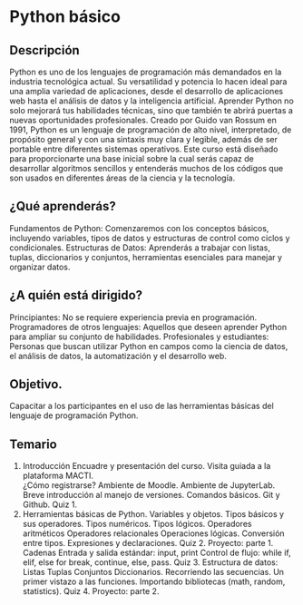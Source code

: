 # Python básico

## Descripción
Python es uno de los lenguajes de programación más demandados en la industria tecnológica actual. Su versatilidad y potencia lo hacen ideal para una amplia variedad de aplicaciones, desde el desarrollo de aplicaciones web hasta el análisis de datos y la inteligencia artificial. Aprender Python no solo mejorará tus habilidades técnicas, sino que también te abrirá puertas a nuevas oportunidades profesionales. Creado por Guido van Rossum en 1991, Python es un lenguaje de programación de alto nivel, interpretado, de propósito general y con una sintaxis muy clara y legible, además de ser portable entre diferentes sistemas operativos.
Este curso está diseñado para proporcionarte una base inicial sobre la cual serás capaz de desarrollar algoritmos sencillos y entenderás muchos de los códigos que son usados en diferentes áreas de la ciencia y la tecnología.

## ¿Qué aprenderás?
Fundamentos de Python: Comenzaremos con los conceptos básicos, incluyendo variables, tipos de datos y estructuras de control como ciclos y condicionales.
Estructuras de Datos: Aprenderás a trabajar con listas, tuplas, diccionarios y conjuntos, herramientas esenciales para manejar y organizar datos.

## ¿A quién está dirigido?
Principiantes: No se requiere experiencia previa en programación.
Programadores de otros lenguajes: Aquellos que deseen aprender Python para ampliar su conjunto de habilidades.
Profesionales y estudiantes: Personas que buscan utilizar Python en campos como la ciencia de datos, el análisis de datos, la automatización y el desarrollo web.

## Objetivo.
Capacitar a los participantes en el uso de las herramientas básicas del lenguaje de programación Python.


## Temario

1. Introducción
Encuadre y presentación del curso.
Visita guiada a la plataforma MACTI.   
¿Cómo registrarse?
Ambiente de Moodle.
Ambiente de JupyterLab.
Breve introducción al manejo de versiones.
Comandos básicos.
Git y Github.
Quiz  1.
2. Herramientas básicas de Python. 
Variables y objetos.
Tipos básicos y sus operadores.
Tipos numéricos.
Tipos lógicos.
Operadores aritméticos
Operadores relacionales
Operaciones lógicas.
Conversión entre tipos.
Expresiones y declaraciones.
Quiz 2.
Proyecto: parte 1.
Cadenas
Entrada y salida estándar: input,  print
Control de flujo: 
while
if, elif, else
for
break, continue, else, pass.
	Quiz 3.
Estructura de datos: 
Listas 
Tuplas
Conjuntos
Diccionarios.
Recorriendo las secuencias.
Un primer vistazo a las funciones.
Importando bibliotecas (math, random, statistics).
Quiz 4.
Proyecto: parte 2.
